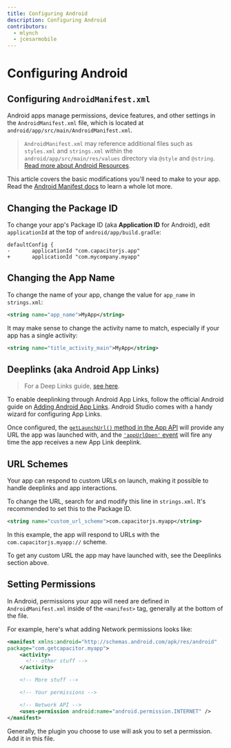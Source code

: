 ```yaml
---
title: Configuring Android
description: Configuring Android
contributors:
  - mlynch
  - jcesarmobile
---
```


# Configuring Android

## Configuring `AndroidManifest.xml`

Android apps manage permissions, device features, and other settings in the `AndroidManifest.xml` file, which is located at `android/app/src/main/AndroidManifest.xml`.

> `AndroidManifest.xml` may reference additional files such as `styles.xml` and `strings.xml` within the `android/app/src/main/res/values` directory via `@style` and `@string`. [Read more about Android Resources](https://developer.android.com/guide/topics/resources/available-resources).

This article covers the basic modifications you'll need to make to your app. Read the [Android Manifest docs](https://developer.android.com/guide/topics/manifest/manifest-intro.html) to learn a whole lot more.

## Changing the Package ID

To change your app's Package ID (aka **Application ID** for Android), edit `applicationId` at the top of `android/app/build.gradle`:

```diff-groovy
defaultConfig {
-       applicationId "com.capacitorjs.app"
+       applicationId "com.mycompany.myapp"
```

## Changing the App Name

To change the name of your app, change the value for `app_name` in `strings.xml`:

```xml
<string name="app_name">MyApp</string>
```

It may make sense to change the activity name to match, especially if your app has a single activity:

```xml
<string name="title_activity_main">MyApp</string>
```

## Deeplinks (aka Android App Links)

> For a Deep Links guide, [see here](/docs/guides/deep-links).

To enable deeplinking through Android App Links, follow the official Android guide on [Adding Android App Links](https://developer.android.com/studio/write/app-link-indexing). Android Studio comes with a handy wizard for configuring App Links.

Once configured, the [`getLaunchUrl()` method in the App API](/docs/apis/app#method-getLaunchUrl-0) will provide any URL the app was launched with, and the [`'appUrlOpen'` event](/docs/apis/app#method-addListener-1) will fire any time the app receives a new App Link deeplink.

## URL Schemes

Your app can respond to custom URLs on launch, making it possible to handle deeplinks and app interactions.

To change the URL, search for and modify this line in `strings.xml`. It's recommended to set this to the Package ID.

```xml
<string name="custom_url_scheme">com.capacitorjs.myapp</string>
```

In this example, the app will respond to URLs with the `com.capacitorjs.myapp://` scheme.

To get any custom URL the app may have launched with, see the Deeplinks section above.

## Setting Permissions

In Android, permissions your app will need are defined in `AndroidManifest.xml` inside of the `<manifest>` tag, generally at the bottom of the file.

For example, here's what adding Network permissions looks like:

```xml
<manifest xmlns:android="http://schemas.android.com/apk/res/android"
package="com.getcapacitor.myapp">
    <activity>
      <!-- other stuff -->
    </activity>

    <!-- More stuff -->

    <!-- Your permissions -->

    <!-- Network API -->
    <uses-permission android:name="android.permission.INTERNET" />
</manifest>
```

Generally, the plugin you choose to use will ask you to set a permission. Add it in this file.
